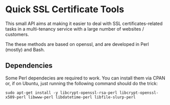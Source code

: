 # Quick SSL Certificate Tools #

This small API aims at making it easier to deal with SSL certificates-related tasks in a multi-tenancy service with a large number of websites / customers.

The these methods are based on openssl, and are developed in Perl (mostly) and
Bash.

## Dependencies

Some Perl dependecies are required to work.
You can install them via CPAN or, if on Ubuntu, just running the following command
should do the trick:

```
sudo apt-get install -y libcrypt-openssl-rsa-perl libcrypt-openssl-x509-perl libwww-perl libdatetime-perl libfile-slurp-perl
```
